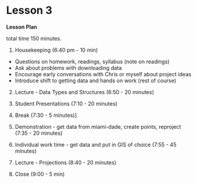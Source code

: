 Lesson 3  
========

**Lesson Plan**  

total time 150 minutes. 

1.   Housekeeping (6:40 pm - 10 min)  
   -   Questions on homework, readings, syllabus (note on readings)
   -   Ask about problems with downloading data
   -   Encourage early conversations with Chris or myself about project ideas
   -   Introduce shift to getting data and hands on work (rest of course)

2.   Lecture - Data Types and Structures (6:50 - 20 minutes)

3.   Student Presentations (7:10 - 20 minutes)

4.   Break (7:30 - 5 minutes)]

5.   Demonstration - get data from miami-dade, create points, reproject (7:35 - 20 minutes)

6.   Individual work time - get data and put in GIS of choice (7:55 - 45 minutes)

7.   Lecture - Projections (8:40 - 20 minutes)

8.   Close (9:00 - 5 min)

